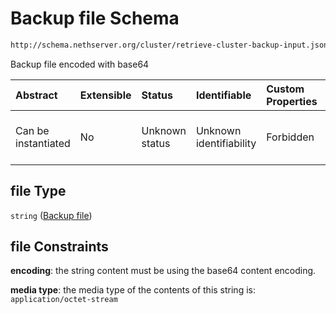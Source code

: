 # Backup file Schema

```txt
http://schema.nethserver.org/cluster/retrieve-cluster-backup-input.json#/properties/file
```

Backup file encoded with base64

| Abstract            | Extensible | Status         | Identifiable            | Custom Properties | Additional Properties | Access Restrictions | Defined In                                                                                                |
| :------------------ | :--------- | :------------- | :---------------------- | :---------------- | :-------------------- | :------------------ | :-------------------------------------------------------------------------------------------------------- |
| Can be instantiated | No         | Unknown status | Unknown identifiability | Forbidden         | Allowed               | none                | [retrieve-cluster-backup-input.json\*](cluster/retrieve-cluster-backup-input.json "open original schema") |

## file Type

`string` ([Backup file](retrieve-cluster-backup-input-properties-backup-file.md))

## file Constraints

**encoding**: the string content must be using the base64 content encoding.

**media type**: the media type of the contents of this string is: `application/octet-stream`

